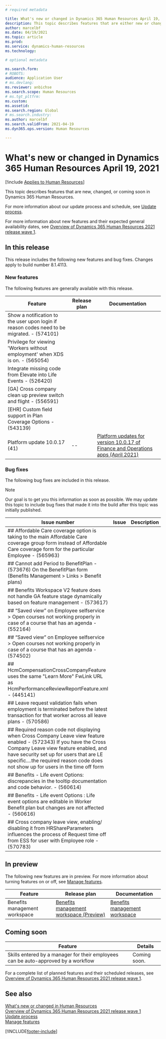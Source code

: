 ```yaml
---
# required metadata

title: What's new or changed in Dynamics 365 Human Resources April 19, 2021
description: This topic describes features that are either new or changed in Microsoft Dynamics 365 Human Resources for April 5, 2021.
author: marcelbf
ms.date: 04/19/2021
ms.topic: article
ms.prod:
ms.service: dynamics-human-resources
ms.technology:

# optional metadata

ms.search.form:
# ROBOTS:
audience: Application User
# ms.devlang:
ms.reviewer: anbichse
ms.search.scope: Human Resources
# ms.tgt_pltfrm:
ms.custom:
ms.assetid:
ms.search.region: Global
# ms.search.industry:
ms.author: marcelbf
ms.search.validFrom: 2021-04-19
ms.dyn365.ops.version: Human Resources

---
```


# What's new or changed in Dynamics 365 Human Resources April 19, 2021

[!include [Applies to Human Resources](../includes/applies-to-hr.md)]

This topic describes features that are new, changed, or coming soon in Dynamics 365 Human Resources.

For more information about our update process and schedule, see [Update process](hr-admin-setup-update-process.md).

For more information about new features and their expected general availability dates, see [Overview of Dynamics 365 Human Resources 2021 release wave 1](/dynamics365-release-plan/2021wave1/human-resources/dynamics365-human-resources/).

## In this release

This release includes the following new features and bug fixes. Changes apply to build number 8.1.4113.

### New features

The following features are generally available with this release.

| Feature | Release plan | Documentation |
| --- | --- | --- |
| Show a notification to the user upon login if reason codes need to be migrated. - (574101) | | |
| Privilege for viewing 'Workers without employment' when XDS is on. - (565054) | | |
| Integrate missing code from Elevate into Life Events  - (526420) | | |
| [GA] Cross company clean up preview switch and flight - (556591) | | |
| [EHR] Custom field support in Plan Coverage Options - (543139) | | |
| Platform update 10.0.17 (41) | -- | [Platform updates for version 10.0.17 of Finance and Operations apps (April 2021)](../fin-ops-core/dev-itpro/get-started/whats-new-platform-updates-10-0-17.md) |

### Bug fixes

The following bug fixes are included in this release.

> [!NOTE]
> Our goal is to get you this information as soon as possible. We may update this topic to include bug fixes that made it into the build after this topic was initially published.

| Issue number | Issue |  Description |
| --- | --- | --- |
| ## Affordable Care coverage option is taking to the main Affordable Care coverage group form instead of Affordable Care coverage form for the particular Employee - (565963) | | |
| ## Cannot add Period to BenefitPlan - (573676) On the BenefitPlan form (Benefits Management > Links > Benefit plans) | | |
| ## Benefits Workspace V2 feature does not handle GA feature stage dynamically based on feature management - (573617) | | |
| ## “Saved view” on Employee selfservice > Open courses not working properly in case of a course that has an agenda - (552164) | | |
| ## “Saved view” on Employee selfservice > Open courses not working properly in case of a course that has an agenda - (574502) | | |
| ## HcmCompensationCrossCompanyFeature uses the same "Learn More" FwLink URL as HcmPerformanceReviewReportFeature.xml - (445141) | | |
| ## Leave request validation fails when employment is terminated before the latest transaction for that worker across all leave plans - (570586) | | |
| ## Required reason code not displaying when Cross Company Leave view feature enabled - (572343) If you have the Cross Company Leave view feature enabled, and have security set up for users that are LE specific....the required reason code does not show up for users in the time off form    | | |
| ## Benefits - Life event Options: discrepancies in the tooltip documentation and code behavior. - (560614) | | |
| ## Benefits - Life event Options : Life event options are editable in Worker Benefit plan but changes are not affected - (560616) | | |
| ##  Cross company leave view, enabling/ disabling it from HRShareParameters influences the process of Request time off from ESS for user with Employee role - (570783) | | |

## In preview

The following new features are in preview. For more information about turning features on or off, see [Manage features](hr-admin-manage-features.md).

| Feature | Release plan | Documentation |
| --- | --- | --- |
| Benefits management workspace | [Benefits management workspace (Preview)](/dynamics365-release-plan/2020wave2/human-resources/dynamics365-human-resources/benefits-management-workspace) | [Benefits management workspace](hr-benefits-management-workspace.md) |

## Coming soon

| Feature | Details |
| --- | --- |
| Skills entered by a manager for their employees can be auto-approved by a workflow | Coming soon. |

For a complete list of planned features and their scheduled releases, see [Overview of Dynamics 365 Human Resources 2021 release wave 1](/dynamics365-release-plan/2021wave1/human-resources/dynamics365-human-resources/).

## See also

[What's new or changed in Human Resources](hr-admin-whats-new.md)</br>
[Overview of Dynamics 365 Human Resources 2021 release wave 1](/dynamics365-release-plan/2021wave1/human-resources/dynamics365-human-resources/)</br>
[Update process](hr-admin-setup-update-process.md)</br>
[Manage features](hr-admin-manage-features.md)

[!INCLUDE[footer-include](../includes/footer-banner.md)]
